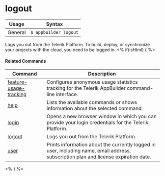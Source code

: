 logout
==========

Usage | Syntax
------|-------
General | `$ appbuilder logout`
Logs you out from the Telerik Platform.
To build, deploy, or synchronize your projects with the cloud, you need to be logged in.
<% if(isHtml) { %> 

#### Related Commands

Command | Description
----------|----------
[feature-usage-tracking](feature-usage-tracking.html) | Configures anonymous usage statistics tracking for the Telerik AppBuilder command-line interface.
[help](help.html) | Lists the available commands or shows information about the selected command.
[login](login.html) | Opens a new browser window in which you can provide your login credentials for the Telerik Platform.
[logout](logout.html) | Logs you out from the Telerik Platform.
[user](user.html) | Prints information about the currently logged in user, including name, email address, subscription plan and license expiration date.
<% } %>